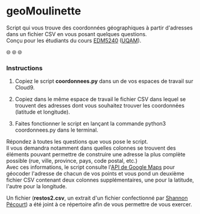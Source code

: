 # geoMoulinette
Script qui vous trouve des coordonnées géographiques à partir d'adresses dans un fichier CSV en vous posant quelques questions.<br>
Conçu pour les étudiants du cours [EDM5240](https://jhroy.gitbooks.io/edm5240-h2017/content/) ([UQAM](https://edm.uqam.ca/)).

:globe_with_meridians: :globe_with_meridians: :globe_with_meridians:

### Instructions

1. Copiez le script **coordonnees.py** dans un de vos espaces de travail sur Cloud9.

2. Copiez dans le même espace de travail le fichier CSV dans lequel se trouvent des adresses dont vous souhaitez trouver les coordonnées (latitude et longitude).

3. Faites fonctionner le script en lançant la commande python3 coordonnees.py dans le terminal.

Répondez à toutes les questions que vous pose le script.<br>
Il vous demandra notamment dans quelles colonnes se trouvent des éléments pouvant permettre de construire une adresse la plus complète possible (rue, ville, province, pays, code postal, etc.)<br>
Avec ces informations, le script consulte l'[API de Google Maps](https://maps.googleapis.com/maps/api/geocode/json?address=1391,%20rue%20Bellevue%20Nord,%20Saint-F%C3%A9licien,%20QC) pour géocoder l'adresse de chacun de vos points et vous pond un deuxième fichier CSV contenant deux colonnes supplémentaires, une pour la latitude, l'autre pour la longitude.

Un fichier (**restos2.csv**, un extrait d'un fichier confectionné par [Shannon Pécourt](https://github.com/shanpec)) a été joint à ce répertoire afin de vous permettre de vous exercer.
